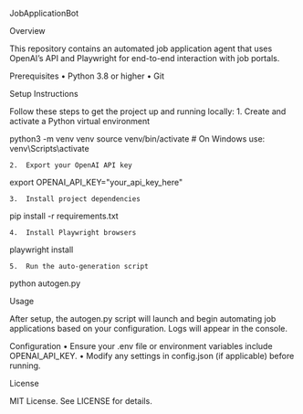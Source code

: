 JobApplicationBot

Overview

This repository contains an automated job application agent that uses OpenAI’s API and Playwright for end-to-end interaction with job portals.

Prerequisites
	•	Python 3.8 or higher
	•	Git

Setup Instructions

Follow these steps to get the project up and running locally:
	1.	Create and activate a Python virtual environment

python3 -m venv venv
source venv/bin/activate   # On Windows use: venv\Scripts\activate


	2.	Export your OpenAI API key

export OPENAI_API_KEY="your_api_key_here"


	3.	Install project dependencies

pip install -r requirements.txt


	4.	Install Playwright browsers

playwright install


	5.	Run the auto-generation script

python autogen.py



Usage

After setup, the autogen.py script will launch and begin automating job applications based on your configuration. Logs will appear in the console.

Configuration
	•	Ensure your .env file or environment variables include OPENAI_API_KEY.
	•	Modify any settings in config.json (if applicable) before running.

License

MIT License. See LICENSE for details.
